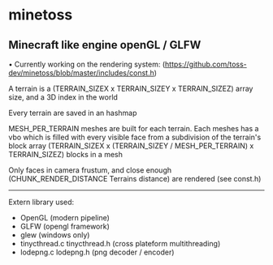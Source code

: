 # minetoss

Minecraft like engine openGL / GLFW
-----------------------------------------------

• Currently working on the rendering system: (https://github.com/toss-dev/minetoss/blob/master/includes/const.h)

A terrain is a (TERRAIN_SIZEX x TERRAIN_SIZEY x TERRAIN_SIZEZ) array size, and a 3D index in the world

Every terrain are saved in an hashmap

MESH_PER_TERRAIN meshes are built for each terrain.
Each meshes has a vbo which is filled with every visible face from a subdivision of the terrain's block array
(TERRAIN_SIZEX x (TERRAIN_SIZEY / MESH_PER_TERRAIN) x TERRAIN_SIZEZ) blocks in a mesh

Only faces in camera frustum, and close enough (CHUNK_RENDER_DISTANCE Terrains distance) are rendered (see const.h)



--------------------------------------
Extern library used:
* OpenGL (modern pipeline)
* GLFW (opengl framework)
* glew (windows only)
* tinycthread.c tinycthread.h (cross plateform multithreading)
* lodepng.c lodepng.h (png decoder / encoder)
